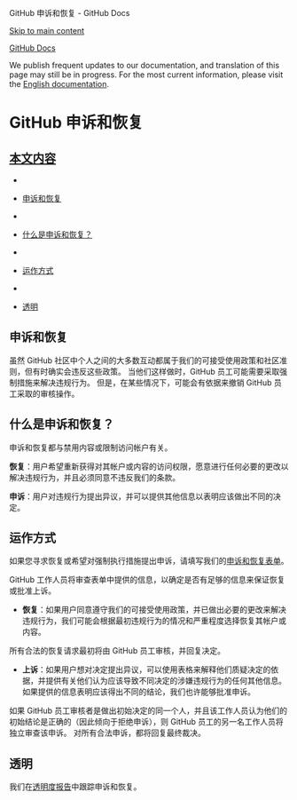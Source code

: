 GitHub 申诉和恢复 - GitHub Docs

[Skip to main content](#main-content)

[](/cn)[GitHub Docs](/cn)

We publish frequent updates to our documentation, and translation of this page may still be in progress. For the most current information, please visit the [English documentation](/en).

GitHub 申诉和恢复
==========

[本文内容](/site-policy/acceptable-use-policies/github-appeal-and-reinstatement#in-this-article)
----------

*
* [申诉和恢复](#appeal-and-reinstatement)

*
* [什么是申诉和恢复？](#what-are-appeals-and-reinstatements)

*
* [运作方式](#how-this-works)

*
* [透明](#transparency)

[](#appeal-and-reinstatement)申诉和恢复
----------

虽然 GitHub 社区中个人之间的大多数互动都属于我们的可接受使用政策和社区准则，但有时确实会违反这些政策。 当他们这样做时，GitHub 员工可能需要采取强制措施来解决违规行为。 但是，在某些情况下，可能会有依据来撤销 GitHub 员工采取的审核操作。

[](#what-are-appeals-and-reinstatements)什么是申诉和恢复？
----------

申诉和恢复都与禁用内容或限制访问帐户有关。

**恢复**：用户希望重新获得对其帐户或内容的访问权限，愿意进行任何必要的更改以解决违规行为，并且必须同意不违反我们的条款。

**申诉**：用户对违规行为提出异议，并可以提供其他信息以表明应该做出不同的决定。

[](#how-this-works)运作方式
----------

如果您寻求恢复或希望对强制执行措施提出申诉，请填写我们的[申诉和恢复表单](https://support.github.com/contact/reinstatement)。

GitHub 工作人员将审查表单中提供的信息，以确定是否有足够的信息来保证恢复或批准上诉。

* **恢复**：如果用户同意遵守我们的可接受使用政策，并已做出必要的更改来解决违规行为，我们可能会根据最初违规行为的情况和严重程度选择恢复其帐户或内容。

所有合法的恢复请求最初将由 GitHub 员工审核，并回复决定。

* **上诉**：如果用户想对决定提出异议，可以使用表格来解释他们质疑决定的依据，并提供有关他们认为应该导致不同决定的涉嫌违规行为的任何其他信息。 如果提供的信息表明应该得出不同的结论，我们也许能够批准申诉。

如果 GitHub 员工审核者是做出初始决定的同一个人，并且该工作人员认为他们的初始结论是正确的（因此倾向于拒绝申诉），则 GitHub 员工的另一名工作人员将独立审查该申诉。 对所有合法申诉，都将回复最终裁决。

[](#transparency)透明
----------

我们在[透明度报告](https://github.blog/2022-01-27-2021-transparency-report/#Appeals_and_other_reinstatements)中跟踪申诉和恢复。
